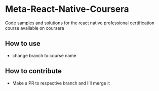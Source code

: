 # Meta-React-Native-Coursera
Code samples and solutions for the react native professional certification course available on coursera




## How to use

- change branch to course name

## How to  contribute
- Make a PR to respective branch and I'll merge it


